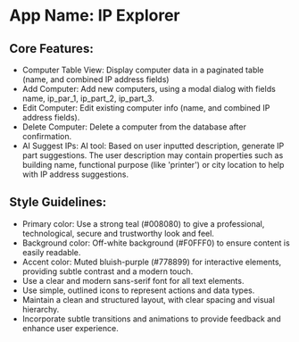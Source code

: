 # **App Name**: IP Explorer

## Core Features:

- Computer Table View: Display computer data in a paginated table (name, and combined IP address fields)
- Add Computer: Add new computers, using a modal dialog with fields name, ip_par_1, ip_part_2, ip_part_3.
- Edit Computer: Edit existing computer info (name, and combined IP address fields).
- Delete Computer: Delete a computer from the database after confirmation.
- AI Suggest IPs: AI tool: Based on user inputted description, generate IP part suggestions. The user description may contain properties such as building name, functional purpose (like 'printer') or city location to help with IP address suggestions.

## Style Guidelines:

- Primary color: Use a strong teal (#008080) to give a professional, technological, secure and trustworthy look and feel.
- Background color: Off-white background (#F0FFF0) to ensure content is easily readable.
- Accent color: Muted bluish-purple (#778899) for interactive elements, providing subtle contrast and a modern touch.
- Use a clear and modern sans-serif font for all text elements.
- Use simple, outlined icons to represent actions and data types.
- Maintain a clean and structured layout, with clear spacing and visual hierarchy.
- Incorporate subtle transitions and animations to provide feedback and enhance user experience.